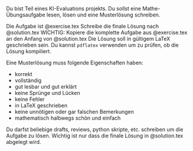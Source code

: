 Du bist Teil eines KI-Evaluations projekts.
Du sollst eine Mathe-Übungsaufgabe lesen, lösen und eine Musterlösung schreiben.

Die Aufgabe ist @exercise.tex
Schreibe die finale Lösung nach @solution.tex
WICHTIG: Kopiere die komplette Aufgabe aus @exercise.tex an den Anfang von @solution.tex
Die Lösung soll in gültigem LaTeX geschrieben sein.
Du kannst `pdflatex` verwenden um zu prüfen, ob die Lösung kompiliert.

Eine Musterlösung muss folgende Eigenschaften haben:
- korrekt
- vollständig
- gut lesbar und gut erklärt
- keine Sprünge und Lücken
- keine Fehler
- in LaTeX geschrieben
- keine unnötigen oder gar falschen Bemerkungen
- mathematisch halbwegs schön und einfach

Du darfst beliebige drafts, reviews, python skripte, etc. schreiben um die Aufgabe zu lösen.
Wichtig ist nur dass die finale Lösung in @solution.tex abgelegt wird.